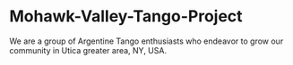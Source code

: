# Mohawk-Valley-Tango-Project
We are a group of Argentine Tango enthusiasts who endeavor to grow our community in Utica greater area, NY, USA.
